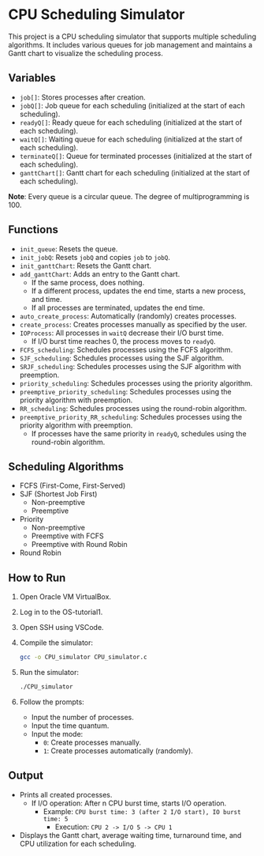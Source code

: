 # CPU Scheduling Simulator

This project is a CPU scheduling simulator that supports multiple scheduling algorithms. It includes various queues for job management and maintains a Gantt chart to visualize the scheduling process.

## Variables

- `job[]`: Stores processes after creation.
- `jobQ[]`: Job queue for each scheduling (initialized at the start of each scheduling).
- `readyQ[]`: Ready queue for each scheduling (initialized at the start of each scheduling).
- `waitQ[]`: Waiting queue for each scheduling (initialized at the start of each scheduling).
- `terminateQ[]`: Queue for terminated processes (initialized at the start of each scheduling).
- `ganttChart[]`: Gantt chart for each scheduling (initialized at the start of each scheduling).

**Note**: Every queue is a circular queue. The degree of multiprogramming is 100.

## Functions

- `init_queue`: Resets the queue.
- `init_jobQ`: Resets `jobQ` and copies `job` to `jobQ`.
- `init_ganttChart`: Resets the Gantt chart.
- `add_ganttChart`: Adds an entry to the Gantt chart.
  - If the same process, does nothing.
  - If a different process, updates the end time, starts a new process, and time.
  - If all processes are terminated, updates the end time.
- `auto_create_process`: Automatically (randomly) creates processes.
- `create_process`: Creates processes manually as specified by the user.
- `IOProcess`: All processes in `waitQ` decrease their I/O burst time.
  - If I/O burst time reaches 0, the process moves to `readyQ`.
- `FCFS_scheduling`: Schedules processes using the FCFS algorithm.
- `SJF_scheduling`: Schedules processes using the SJF algorithm.
- `SRJF_scheduling`: Schedules processes using the SJF algorithm with preemption.
- `priority_scheduling`: Schedules processes using the priority algorithm.
- `preemptive_priority_scheduling`: Schedules processes using the priority algorithm with preemption.
- `RR_scheduling`: Schedules processes using the round-robin algorithm.
- `preemptive_priority_RR_scheduling`: Schedules processes using the priority algorithm with preemption.
  - If processes have the same priority in `readyQ`, schedules using the round-robin algorithm.

## Scheduling Algorithms

- FCFS (First-Come, First-Served)
- SJF (Shortest Job First)
  - Non-preemptive
  - Preemptive
- Priority
  - Non-preemptive
  - Preemptive with FCFS
  - Preemptive with Round Robin
- Round Robin

## How to Run

1. Open Oracle VM VirtualBox.
2. Log in to the OS-tutorial1.
3. Open SSH using VSCode.
4. Compile the simulator:
   ```sh
   gcc -o CPU_simulator CPU_simulator.c
   ```
5. Run the simulator:
   ```sh
   ./CPU_simulator
   ```

6. Follow the prompts:
   - Input the number of processes.
   - Input the time quantum.
   - Input the mode:
     - `0`: Create processes manually.
     - `1`: Create processes automatically (randomly).

## Output

- Prints all created processes.
  - If I/O operation: After n CPU burst time, starts I/O operation.
    - Example: `CPU burst time: 3 (after 2 I/O start), IO burst time: 5`
      - Execution: `CPU 2 -> I/O 5 -> CPU 1`
- Displays the Gantt chart, average waiting time, turnaround time, and CPU utilization for each scheduling.
